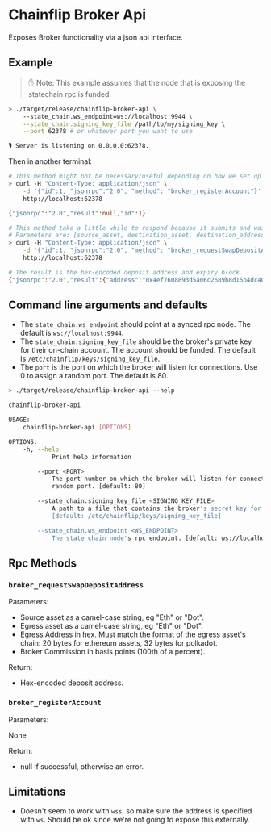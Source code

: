# Chainflip Broker Api

Exposes Broker functionality via a json api interface.

## Example

> ✋ Note: This example assumes that the node that is exposing the statechain rpc is funded.

```sh
> ./target/release/chainflip-broker-api \
    --state_chain.ws_endpoint=ws://localhost:9944 \
    --state_chain.signing_key_file /path/to/my/signing_key \
    --port 62378 # or whatever port you want to use

🎙 Server is listening on 0.0.0.0:62378.
```

Then in another terminal:

```sh
# This method might not be necessary/useful depending on how we set up the broker.
> curl -H "Content-Type: application/json" \
    -d '{"id":1, "jsonrpc":"2.0", "method": "broker_registerAccount"}' \
    http://localhost:62378

{"jsonrpc":"2.0","result":null,"id":1}

# This method take a little while to respond because it submits and waits for finality. So make sure the request doesn't block.
# Parameters are: [source_asset, destination_asset, destination_address, broker_commission].
> curl -H "Content-Type: application/json" \
    -d '{"id":1, "jsonrpc":"2.0", "method": "broker_requestSwapDepositAddress", "params": ["Eth", "Flip","0xabababababababababababababababababababab", 0]}' \
    http://localhost:62378

# The result is the hex-encoded deposit address and expiry block.
{"jsonrpc":"2.0","result":{"address":"0x4ef7608893d5a06c2689b8d15b4dc400be0954f2",expiry_block:12345},"id":1}
```

## Command line arguments and defaults

- The `state_chain.ws_endpoint` should point at a synced rpc node. The default is `ws://localhost:9944`.
- The `state_chain.signing_key_file` should be the broker's private key for their on-chain account. The account should be funded. The default is `/etc/chainflip/keys/signing_key_file`.
- The `port` is the port on which the broker will listen for connections. Use 0 to assign a random port. The default is 80.

```sh
> ./target/release/chainflip-broker-api --help

chainflip-broker-api

USAGE:
    chainflip-broker-api [OPTIONS]

OPTIONS:
    -h, --help
            Print help information

        --port <PORT>
            The port number on which the broker will listen for connections. Use 0 to assing a
            random port. [default: 80]

        --state_chain.signing_key_file <SIGNING_KEY_FILE>
            A path to a file that contains the broker's secret key for signing extrinsics.
            [default: /etc/chainflip/keys/signing_key_file]

        --state_chain.ws_endpoint <WS_ENDPOINT>
            The state chain node's rpc endpoint. [default: ws://localhost:9944]
```

## Rpc Methods

### `broker_requestSwapDepositAddress`

Parameters:

- Source asset as a camel-case string, eg "Eth" or "Dot".
- Egress asset as a camel-case string, eg "Eth" or "Dot".
- Egress Address in hex. Must match the format of the egress asset's chain: 20 bytes for ethereum assets, 32 bytes for polkadot.
- Broker Commission in basis points (100th of a percent).

Return:

- Hex-encoded deposit address.

### `broker_registerAccount`

Parameters:

None

Return:

- null if successful, otherwise an error.

## Limitations

- Doesn't seem to work with `wss`, so make sure the address is specified with `ws`. Should be ok since we're not going to expose this externally.
